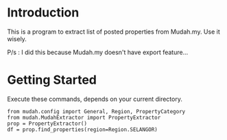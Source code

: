 
# Introduction

This is a program to extract list of posted properties from Mudah.my. Use it wisely.

P/s : I did this because Mudah.my doesn't have export feature...

# Getting Started

Execute these commands, depends on your current directory.

```
from mudah.config import General, Region, PropertyCategory
from mudah.MudahExtractor import PropertyExtractor
prop = PropertyExtractor()
df = prop.find_properties(region=Region.SELANGOR)
```
